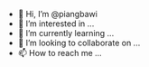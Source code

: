 - 👋 Hi, I’m @piangbawi
- 👀 I’m interested in ...
- 🌱 I’m currently learning ...
- 💞️ I’m looking to collaborate on ...
- 📫 How to reach me ...

<!---
piangbawi/piangbawi is a ✨ special ✨ repository because its `README.md` (this file) appears on your GitHub profile.
You can click the Preview link to take a look at your changes.
--->
